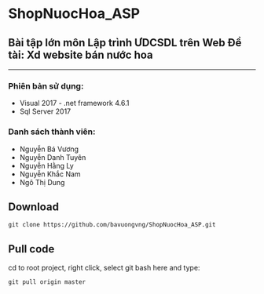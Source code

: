 # ShopNuocHoa_ASP

## Bài tập lớn môn Lập trình ƯDCSDL trên Web Đề tài: Xd website bán nước hoa
---
### Phiên bản sử dụng:
+ Visual 2017 - .net framework 4.6.1
+ Sql Server 2017

### Danh sách thành viên:
* Nguyễn Bá Vương
* Nguyễn Danh Tuyên
* Nguyễn Hằng Ly
* Nguyễn Khắc Nam
* Ngô Thị Dung

## Download
```
git clone https://github.com/bavuongvng/ShopNuocHoa_ASP.git
```

## Pull code
  cd to root project, right click, select git bash here and type:
```
git pull origin master
```
